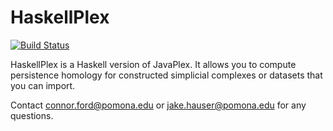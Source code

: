 # HaskellPlex

[![Build Status](https://travis-ci.com/Pomona-College-CS181-SP2020/HaskellPlex.svg?branch=master)](https://travis-ci.com/Pomona-College-CS181-SP2020)

HaskellPlex is a Haskell version of JavaPlex. It allows you to compute persistence homology for constructed simplicial complexes or datasets that you can import.


Contact connor.ford@pomona.edu or jake.hauser@pomona.edu for any questions.
